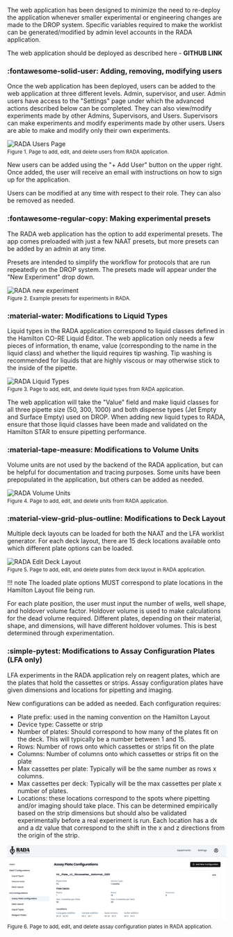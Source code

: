 The web application has been designed to minimize the need to re-deploy the application whenever smaller experimental or engineering changes are made to the DROP system. Specific variables required to make the worklist can be generated/modified by admin level accounts in the RADA application. 

The web application should be deployed as described here - **GITHUB LINK**

### :fontawesome-solid-user: **Adding, removing, modifying users**

Once the web application has been deployed, users can be added to the web application at three different levels. Admin, supervisor, and user. Admin users have access to the "Settings" page under which the advanced actions described below can be completed. They can also view/modify experiments made by other Admins, Supervisors, and Users. Supervisors can make experiments and modify experiments made by other users. Users are able to make and modify only their own experiments. 

![RADA Users Page](./images/RADA_settings_users) <br>
<small>Figure 1. Page to add, edit, and delete users from RADA application. </small>

New users can be added using the "+ Add User" button on the upper right. Once added, the user will receive an email with instructions on how to sign up for the application. 

Users can be modified at any time with respect to their role. They can also be removed as needed. 

### :fontawesome-regular-copy: **Making experimental presets**

The RADA web application has the option to add experimental presets. The app comes preloaded with just a few NAAT presets, but more presets can be added by an admin at any time. 

Presets are intended to simplify the workflow for protocols that are run repeatedly on the DROP system. The presets made will appear under the "New Experiment" drop down. 

![RADA new experiment](./images/RADA_new_experiment) <br>
<small>Figure 2. Example presets for experiments in RADA. </small>

### :material-water: **Modifications to Liquid Types**

Liquid types in the RADA application correspond to liquid classes defined in the Hamilton CO-RE Liquid Editor. The web application only needs a few pieces of information, th ename, value (corresponding to the name in the liquid class) and whether the liquid requires tip washing. Tip washing is recommended for liquids that are highly viscous or may otherwise stick to the inside of the pipette. 

![RADA Liquid Types](./images/RADA_settings_Liquid_Types) <br>
<small>Figure 3. Page to add, edit, and delete liquid types from RADA application. </small>

The web application will take the "Value" field and make liquid classes for all three pipette size (50, 300, 1000) and both dispense types (Jet Empty and Surface Empty) used on DROP. When adding new liquid types to RADA, ensure that those liquid classes have been made and validated on the Hamilton STAR to ensure pipetting performance. 

### :material-tape-measure: **Modifications to Volume Units**

Volume units are not used by the backend of the RADA application, but can be helpful for documentation and tracing purposes. Some units have been prepopulated in the application, but others can be added as needed. 

![RADA Volume Units](./images/RADA_settings_volume_units) <br>
<small>Figure 4. Page to add, edit, and delete units from RADA application. </small>

### :material-view-grid-plus-outline: **Modifications to Deck Layout**

Multiple deck layouts can be loaded for both the NAAT and the LFA worklist generator. For each deck layout, there are 15 deck locations available onto which different plate options can be loaded. 

![RADA Edit Deck Layout](./images/RADA_settings_deck_layout_edit) <br>
<small>Figure 5. Page to add, edit, and delete plates from deck layout in RADA application. </small>

!!! note 
    The loaded plate options MUST correspond to plate locations in the Hamilton Layout file being run.

For each plate position, the user must input the number of wells, well shape, and holdover volume factor. Holdover volume is used to make calculations for the dead volume required. Different plates, depending on their material, shape, and dimensions, will have different holdover volumes. This is best determined through experimentation. 

### :simple-pytest: **Modifications to Assay Configuration Plates (LFA only)**

LFA experiments in the RADA application rely on reagent plates, which are the plates that hold the cassettes or strips. Assay configuration plates have given dimensions and locations for pipetting and imaging. 

New configurations can be added as needed. Each configuration requires:

- Plate prefix: used in the naming convention on the Hamilton Layout
- Device type: Cassette or strip 
- Number of plates: Should correspond to how many of the plates fit on the deck. This will typically be a number between 1 and 15. 
- Rows: Number of rows onto which cassettes or strips fit on the plate 
- Columns: Number of columns onto which cassettes or strips fit on the plate 
- Max cassettes per plate: Typically will be the same number as rows x columns. 
- Max cassettes per deck: Typically will be the max cassettes per plate x number of plates. 
- Locations: these locations correspond to the spots where pipetting and/or imaging should take place. This can be determined empirically based on the strip dimensions but should also be validated experimentally before a real experiment is run. Each location has a dx and a dz value that correspond to the shift in the x and z directions from the origin of the strip. 

![RADA Edit Assay Plate Config](./images/RADA_settings_assay_plate_config.PNG) <br>
<small>Figure 6. Page to add, edit, and delete assay configuration plates in RADA application. </small>

